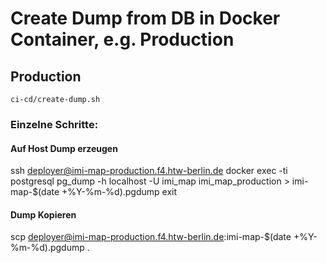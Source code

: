# Create Dump from DB in Docker Container, e.g. Production

## Production

    ci-cd/create-dump.sh

### Einzelne Schritte:

#### Auf Host Dump erzeugen

   ssh deployer@imi-map-production.f4.htw-berlin.de
   docker exec -ti postgresql pg_dump -h localhost -U imi_map  imi_map_production > imi-map-$(date +%Y-%m-%d).pgdump
   exit

#### Dump Kopieren

   scp deployer@imi-map-production.f4.htw-berlin.de:imi-map-$(date +%Y-%m-%d).pgdump .
